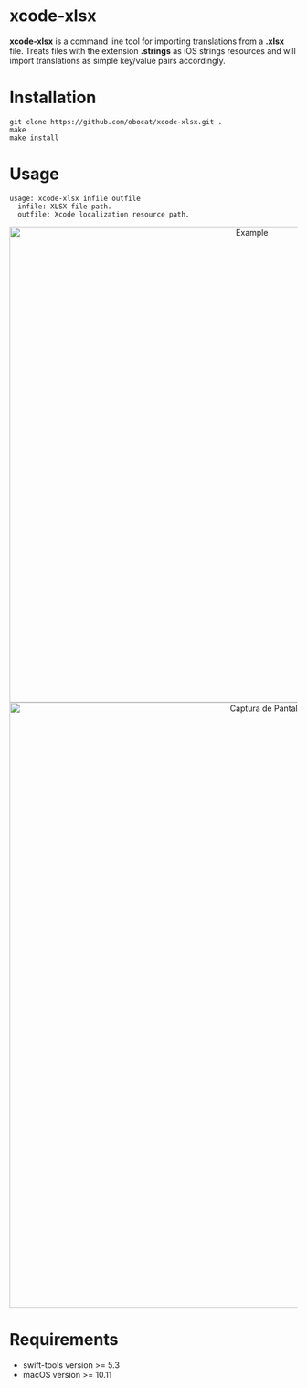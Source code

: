 # xcode-xlsx
**xcode-xlsx** is a command line tool for importing translations from a **.xlsx** file. Treats files with the extension **.strings** as iOS strings resources and will import translations as simple key/value pairs accordingly.

# Installation
```
git clone https://github.com/obocat/xcode-xlsx.git .
make
make install
```

# Usage
```
usage: xcode-xlsx infile outfile
  infile: XLSX file path.
  outfile: Xcode localization resource path.
```
<p align="center">
  <img width="833" alt="Example" src="https://user-images.githubusercontent.com/1574387/169670793-336cab79-435a-4a8b-884e-22c6232bd778.png">
  <img width="1060" alt="Captura de Pantalla 2022-05-22 a las 0 26 20" src="https://user-images.githubusercontent.com/1574387/169670880-bf3eed2c-8840-4a1b-bd64-a512fe7c4699.png">
</p>

# Requirements

- swift-tools version >= 5.3
- macOS version >= 10.11
